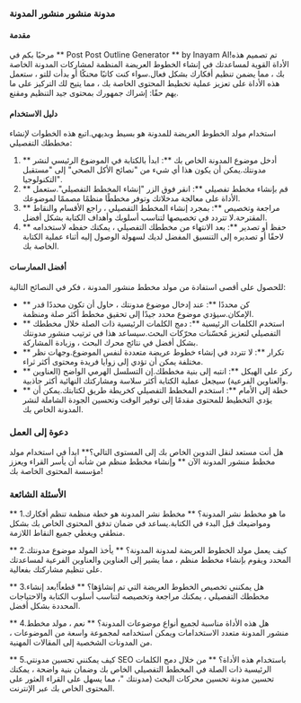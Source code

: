 ### مدونة منشور منشور المدونة

#### مقدمة
مرحبًا بكم في ** Post Post Outline Generator ** by Inayam AI!تم تصميم هذه الأداة القوية لمساعدتك في إنشاء الخطوط العريضة المنظمة لمشاركات المدونة الخاصة بك ، مما يضمن تنظيم أفكارك بشكل فعال.سواء كنت كاتبًا محنكًا أو بدأت للتو ، ستعمل هذه الأداة على تعزيز عملية تخطيط المحتوى الخاصة بك ، مما يتيح لك التركيز على ما يهم حقًا: إشراك جمهورك بمحتوى جيد التنظيم ومقنع.

#### دليل الاستخدام
استخدام مولد الخطوط العريضة للمدونة هو بسيط وبديهي.اتبع هذه الخطوات لإنشاء مخططك التفصيلي:

1. ** أدخل موضوع المدونة الخاص بك **: ابدأ بالكتابة في الموضوع الرئيسي لنشر مدونتك.يمكن أن يكون هذا أي شيء من "نصائح الأكل الصحي" إلى "مستقبل التكنولوجيا".
2. ** قم بإنشاء مخطط تفصيلي **: انقر فوق الزر "إنشاء المخطط التفصيلي".ستعمل الأداة على معالجة مدخلاتك وتوفر مخططًا منظمًا مصممًا لموضوعك.
3. ** مراجعة وتخصيص **: بمجرد إنشاء المخطط التفصيلي ، راجع الأقسام والنقاط المقترحة.لا تتردد في تخصيصها لتناسب أسلوبك وأهداف الكتابة بشكل أفضل.
4. ** حفظ أو تصدير **: بعد الانتهاء من مخططك التفصيلي ، يمكنك حفظه لاستخدامه لاحقًا أو تصديره إلى التنسيق المفضل لديك لسهولة الوصول إليه أثناء عملية الكتابة الخاصة بك.

#### أفضل الممارسات
للحصول على أقصى استفادة من مولد مخطط منشور المدونة ، فكر في النصائح التالية:

- ** كن محددًا **: عند إدخال موضوع مدونتك ، حاول أن تكون محددًا قدر الإمكان.سيؤدي موضوع محدد جيدًا إلى تحقيق مخطط أكثر صلة ومنظمة.
- ** استخدم الكلمات الرئيسية **: دمج الكلمات الرئيسية ذات الصلة خلال مخططك التفصيلي لتعزيز مُحسّنات محرّكات البحث.سيساعد هذا في ترتيب منشور مدونتك بشكل أفضل في نتائج محرك البحث ، وزيادة المشاركة.
- ** تكرار **: لا تتردد في إنشاء خطوط عريضة متعددة لنفس الموضوع.وجهات نظر مختلفة يمكن أن تؤدي إلى زوايا فريدة ومحتوى أكثر ثراء.
- ** ركز على الهيكل **: انتبه إلى بنية مخططك.إن التسلسل الهرمي الواضح (العناوين والعناوين الفرعية) سيجعل عملية الكتابة أكثر سلاسة ومشاركتك النهائية أكثر جاذبية.
- ** خطة إلى الأمام **: استخدم المخطط التفصيلي كخريطة طريق لكتابتك.يمكن أن يؤدي التخطيط للمحتوى مقدمًا إلى توفير الوقت وتحسين الجودة الشاملة لنشر المدونة الخاص بك.

### دعوة إلى العمل
هل أنت مستعد لنقل التدوين الخاص بك إلى المستوى التالي؟** ابدأ في استخدام مولد مخطط منشور المدونة الآن ** وإنشاء مخطط منظم من شأنه أن يأسر القراء ويعزز مؤسسة المحتوى الخاصة بك!

### الأسئلة الشائعة

** 1.ما هو مخطط نشر المدونة؟ **
مخطط نشر المدونة هو خطة منظمة تنظم أفكارك ومواضيعك قبل البدء في الكتابة.يساعد في ضمان تدفق المحتوى الخاص بك بشكل منطقي ويغطي جميع النقاط اللازمة.

** 2.كيف يعمل مولد الخطوط العريضة لمدونة المدونة؟ **
يأخذ المولد موضوع مدونتك المحدد ويقوم بإنشاء مخطط منظم ، مما يشير إلى العناوين والعناوين الفرعية لمساعدتك على تنظيم مشاركتك بفعالية.

** 3.هل يمكنني تخصيص الخطوط العريضة التي تم إنشاؤها؟ **
قطعاً!بعد إنشاء مخططك التفصيلي ، يمكنك مراجعة وتخصيصه لتناسب أسلوب الكتابة والاحتياجات المحددة بشكل أفضل.

** 4.هل هذه الأداة مناسبة لجميع أنواع موضوعات المدونة؟ **
نعم ، مولد مخطط منشور المدونة متعدد الاستخدامات ويمكن استخدامه لمجموعة واسعة من الموضوعات ، من المدونات الشخصية إلى المقالات المهنية.

** 5.كيف يمكنني تحسين مدونتي SEO باستخدام هذه الأداة؟ **
من خلال دمج الكلمات الرئيسية ذات الصلة في المخطط التفصيلي الخاص بك وضمان بنية واضحة ، يمكنك تحسين مدونة تحسين محركات البحث (مدونتك "، مما يسهل على القراء العثور على المحتوى الخاص بك عبر الإنترنت.